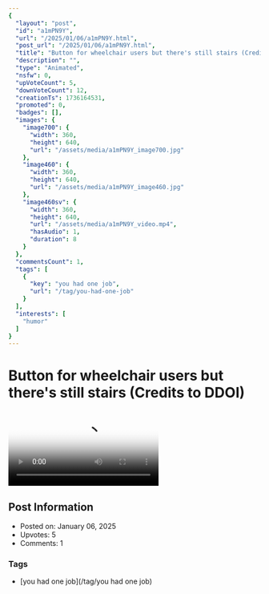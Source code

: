 ```yaml
---
{
  "layout": "post",
  "id": "a1mPN9Y",
  "url": "/2025/01/06/a1mPN9Y.html",
  "post_url": "/2025/01/06/a1mPN9Y.html",
  "title": "Button for wheelchair users but there's still stairs (Credits to DDOI)",
  "description": "",
  "type": "Animated",
  "nsfw": 0,
  "upVoteCount": 5,
  "downVoteCount": 12,
  "creationTs": 1736164531,
  "promoted": 0,
  "badges": [],
  "images": {
    "image700": {
      "width": 360,
      "height": 640,
      "url": "/assets/media/a1mPN9Y_image700.jpg"
    },
    "image460": {
      "width": 360,
      "height": 640,
      "url": "/assets/media/a1mPN9Y_image460.jpg"
    },
    "image460sv": {
      "width": 360,
      "height": 640,
      "url": "/assets/media/a1mPN9Y_video.mp4",
      "hasAudio": 1,
      "duration": 8
    }
  },
  "commentsCount": 1,
  "tags": [
    {
      "key": "you had one job",
      "url": "/tag/you-had-one-job"
    }
  ],
  "interests": [
    "humor"
  ]
}
---
```


# Button for wheelchair users but there's still stairs (Credits to DDOI)

<video controls playsinline loop poster="/assets/media/a1mPN9Y_image460.jpg">
  <source src="/assets/media/a1mPN9Y_video.mp4" type="video/mp4">
  Your browser does not support the video tag.
</video>

## Post Information

- Posted on: January 06, 2025
- Upvotes: 5
- Comments: 1

### Tags

- [you had one job](/tag/you had one job)
